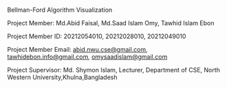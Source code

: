 Bellman-Ford Algorithm Visualization

Project Member: Md.Abid Faisal, Md.Saad Islam Omy, Tawhid Islam Ebon

Project Member ID: 20212054010, 20212028010, 20212049010

Project Member Email: abid.nwu.cse@gmail.com, tawhidebon.info@gmail.com, omysaadislam@gmail.com

Project Supervisor: Md. Shymon Islam, Lecturer, Department of CSE, North Western University,Khulna,Bangladesh
